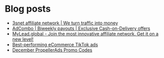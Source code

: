 # Blog posts
<!-- BLOG-POST-LIST:START -->
- [3snet affiliate network | We turn traffic into money](https://afflift.com/f/threads/3snet-affiliate-network-we-turn-traffic-into-money.1333/)
- [AdCombo | Biweekly payouts | Exclusive Cash-on-Delivery offers](https://afflift.com/f/threads/adcombo-biweekly-payouts-exclusive-cash-on-delivery-offers.3509/)
- [MyLead.global - Join the most innovative affiliate network. Get it on a new level!](https://afflift.com/f/threads/mylead-global-join-the-most-innovative-affiliate-network-get-it-on-a-new-level.2151/)
- [Best-performing eCommerce TikTok ads](https://afflift.com/f/threads/best-performing-ecommerce-tiktok-ads.9347/)
- [December PropellerAds Promo Codes](https://afflift.com/f/threads/december-propellerads-promo-codes.10021/)
<!-- BLOG-POST-LIST:END -->

